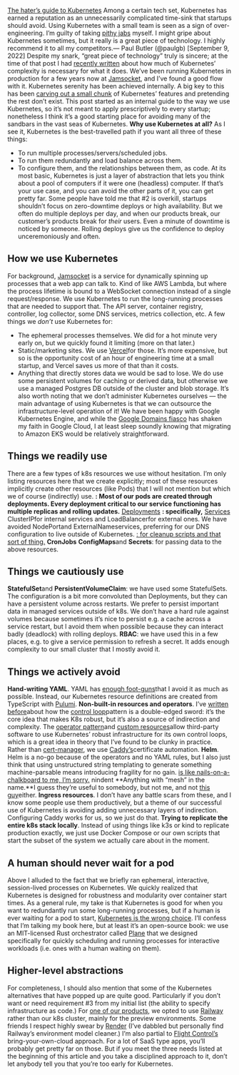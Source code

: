 [The hater’s guide to Kubernetes](https://paulbutler.org/2024/the-haters-guide-to-kubernetes/)
Among a certain tech set, Kubernetes has earned a reputation as an unnecessarily complicated time-sink that startups should avoid. Using Kubernetes with a small team is seen as a sign of over-engineering.
I’m guilty of taking
[pithy jabs](https://twitter.com/paulgb/status/1568257167882436608) myself.
I might gripe about Kubernetes sometimes, but it really is a great piece of technology. I highly recommend it to all my competitors.— Paul Butler (@paulgb)
[September 9, 2022]
Despite my snark, “great piece of technology” truly is sincere; at the time of that post I had
[recently written](https://driftingin.space/posts/complexity-kubernetes) about how much of Kubernetes’ complexity is necessary for what it does.
We’ve been running Kubernetes in production for a few years now at
[Jamsocket](https://jamsocket.com/), and I’ve found a good flow with it. Kubernetes serenity has been achieved internally. A big key to this has been [carving out a small chunk](https://twitter.com/paulgb/status/1743361919535260053) of Kubernetes’ features and pretending the rest don’t exist.
This post started as an internal guide to the way we use Kubernetes, so it’s not meant to apply prescriptively to every startup; nonetheless I think it’s a good starting place for avoiding many of the sandbars in the vast seas of Kubernetes.
**Why use Kubernetes at all?**
As I see it, Kubernetes is the best-travelled path if you want all three of these things:
- To run multiple processes/servers/scheduled jobs.
- To run them redundantly and load balance across them.
- To configure them, and the relationships between them, as code.
At its most basic, Kubernetes is just a layer of abstraction that lets you think about a pool of computers if it were one (headless) computer. If that’s your use case, and you can avoid the other parts of it, you can get pretty far.
Some people have told me that #2 is overkill, startups shouldn’t focus on zero-downtime deploys or high availability. But we often do multiple deploys per day, and when our products break, our customer’s products break for
*their* users. Even a minute of downtime is noticed by someone. Rolling deploys give us the confidence to deploy unceremoniously and often.
## How we use Kubernetes
For background,
[Jamsocket](https://jamsocket.com) is a service for dynamically spinning up processes that a web app can talk to. Kind of like AWS Lambda, but where the process lifetime is bound to a WebSocket connection instead of a single request/response.
We use Kubernetes to run the long-running processes that are needed to support that. The API server, container registry, controller, log collector, some DNS services, metrics collection, etc.
A few things we
*don’t* use Kubernetes for:
- The ephemeral processes themselves. We did for a hot minute very early on, but we quickly found it limiting (more on that later.)
- Static/marketing sites. We use
[Vercel](https://vercel.com/)for those. It’s more expensive, but so is the opportunity cost of an hour of engineering time at a small startup, and Vercel saves us more of that than it costs.
- Anything that directly stores data we would be sad to lose. We do use some persistent volumes for caching or derived data, but otherwise we use a managed Postgres DB outside of the cluster and blob storage.
It’s also worth noting that we don’t administer Kubernetes ourselves — the main advantage of using Kubernetes is that we can outsource the infrastructure-level operation of it! We have been happy with Google Kubernetes Engine, and while the
[Google Domains fiasco](https://blog.pragmaticengineer.com/google-domains-to-shut-down/) has shaken my faith in Google Cloud, I at least sleep soundly knowing that migrating to Amazon EKS would be relatively straightforward.
## Things we readily use
There are a few types of k8s resources we use without hesitation. I’m only listing resources here that we create explicitly; most of these resources implicitly create other resources (like Pods) that I will not mention but which we of course (indirectly) use.
**: Most of our pods are created through deployments. Every deployment critical to our service functioning has multiple replicas and rolling updates.** [Deployments](https://kubernetes.io/docs/concepts/workloads/controllers/deployment/) **: specifically,** [Services](https://kubernetes.io/docs/concepts/services-networking/service/)
ClusterIPfor internal services and
LoadBalancerfor external ones. We have avoided
NodePortand
ExternalNameservices, preferring for our DNS configuration to live outside of Kubernetes.
[: for cleanup scripts and that sort of thing.](https://kubernetes.io/docs/concepts/workloads/controllers/cron-jobs/) **CronJobs** **ConfigMaps**and **Secrets**: for passing data to the above resources.
## Things we cautiously use
**StatefulSet**and **PersistentVolumeClaim**: we have used some StatefulSets. The configuration is a bit more convoluted than Deployments, but they can have a persistent volume across restarts. We prefer to persist important data in managed services outside of k8s. We don’t have a hard rule against volumes because sometimes it’s nice to persist e.g. a cache across a service restart, but I avoid them when possible because they can interact badly (deadlock) with rolling deploys. **RBAC**: we have used this in a few places, e.g. to give a service permission to refresh a secret. It adds enough complexity to our small cluster that I mostly avoid it.
## Things we actively avoid
**Hand-writing YAML**. YAML has [enough foot-guns](https://noyaml.com/)that I avoid it as much as possible. Instead, our Kubernetes resource definitions are created from TypeScript with [Pulumi](https://www.pulumi.com/). **Non-built-in resources and operators**. I’ve [written before](https://driftingin.space/posts/complexity-kubernetes)about how the [control loop](https://kubernetes.io/docs/concepts/architecture/controller/)pattern is a double-edged sword: it’s the core idea that makes K8s robust, but it’s also a source of indirection and complexity. The [operator pattern](https://kubernetes.io/docs/concepts/extend-kubernetes/operator/)and [custom resources](https://kubernetes.io/docs/concepts/extend-kubernetes/api-extension/custom-resources/)allow third-party software to use Kubernetes’ robust infrastructure for its own control loops, which is a great idea in theory that I’ve found to be clunky in practice. Rather than [cert-manager](https://cert-manager.io/), we use [Caddy’s](https://caddyserver.com/)certificate automation. **Helm**. Helm is a no-go because of the operators and no YAML rules, but I also just think that using unstructured string templating to generate something machine-parsable means introducing fragility for no gain. [is like nails-on-a-chalkboard to me, I’m sorry.](https://v2.helm.sh/docs/charts_tips_and_tricks/#using-the-include-function)
nindent
**Anything with “mesh” in the name.**I guess they’re useful to somebody, but not me, and not [this guy](https://matduggan.com/k8s-service-meshes/)either. **Ingress resources**. I don’t have any battle scars from these, and I know some people use them productively, but a theme of our successful use of Kubernetes is avoiding adding unnecessary layers of indirection. Configuring Caddy works for us, so we just do that. **Trying to replicate the entire k8s stack locally**. Instead of using things like k3s or kind to replicate production exactly, we just use Docker Compose or our own scripts that start the subset of the system we actually care about in the moment.
## A human should never wait for a pod
Above I alluded to the fact that we briefly ran ephemeral, interactive, session-lived processes on Kubernetes. We quickly realized that Kubernetes is designed for robustness and modularity over container start times. As a general rule, my take is that Kubernetes is good for when you want to redundantly run some long-running processes, but if a human is ever waiting for a pod to start,
[Kubernetes is the wrong choice](https://twitter.com/paulgb/status/1684718880353042432).
I’ll confess that I’m talking my book here, but at least it’s an open-source book: we use an MIT-licensed Rust orchestrator called
[Plane](https://plane.dev/) that we designed specifically for quickly scheduling and running processes for interactive workloads (i.e. ones with a human waiting on them).
## Higher-level abstractions
For completeness, I should also mention that some of the Kubernetes alternatives that have popped up are quite good. Particularly if you don’t want or need requirement #3 from my initial list (the ability to specify infrastructure as code.) For
[one of our products](https://y-sweet.cloud/), we opted to use [Railway](https://railway.app/) rather than our k8s cluster, mainly for the preview environments. Some friends I respect highly swear by [Render](https://render.com/) (I’ve dabbled but personally find Railway’s environment model cleaner.) I’m also partial to [Flight Control’s](https://www.flightcontrol.dev/) bring-your-own-cloud approach.
For a lot of SaaS type apps, you’ll probably get pretty far on those. But if you meet the three needs listed at the beginning of this article and you take a disciplined approach to it, don’t let anybody tell you that you’re too early for Kubernetes.